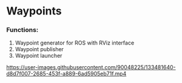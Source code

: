 # Waypoints

### Functions:
1. Waypoint generator for ROS with RViz interface
2. Waypoint publisher
3. Waypoint launcher


https://user-images.githubusercontent.com/90048225/133481640-d8d7f007-2685-453f-a889-6ad5905eb71f.mp4

